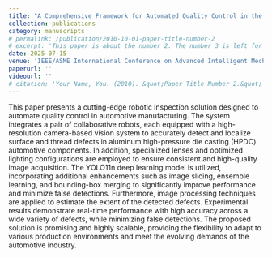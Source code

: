 ```yaml
---
title: "A Comprehensive Framework for Automated Quality Control in the Automotive Industry"
collection: publications
category: manuscripts
# permalink: /publication/2010-10-01-paper-title-number-2
# excerpt: 'This paper is about the number 2. The number 3 is left for future work.'
date: 2025-07-15
venue: 'IEEE/ASME International Conference on Advanced Intelligent Mechatronics (AIM 2025)'
paperurl: ''
videourl: ''
# citation: 'Your Name, You. (2010). &quot;Paper Title Number 2.&quot; <i>Journal 1</i>. 1(2).'
---
```


This paper presents a cutting-edge robotic inspection solution designed to automate quality control in automotive manufacturing. The system integrates a pair of collaborative robots, each equipped with a high-resolution camera-based vision system to accurately detect and localize surface and thread defects in aluminum high-pressure die casting (HPDC) automotive components. In addition, specialized lenses and optimized lighting configurations are employed to ensure consistent and high-quality image acquisition. The YOLO11n deep learning model is utilized, incorporating additional enhancements such as image slicing, ensemble learning, and bounding-box merging to significantly improve performance and minimize false detections. Furthermore, image processing techniques are applied to estimate the extent of the detected defects. Experimental results demonstrate real-time performance with high accuracy across a wide variety of defects, while minimizing false detections. The proposed solution is promising and highly scalable, providing the flexibility to adapt to various production environments and meet the evolving demands of the automotive industry.
